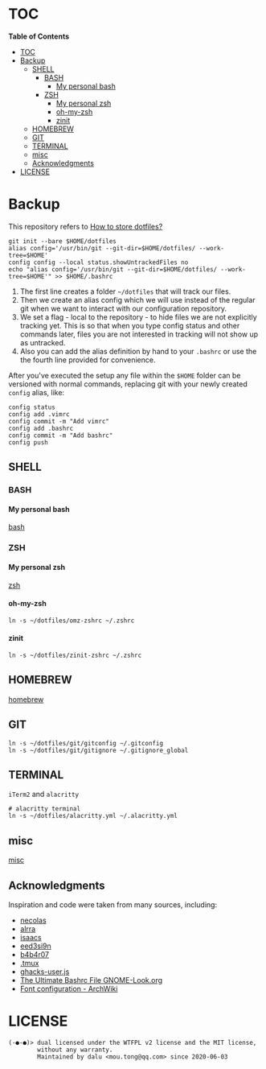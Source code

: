 # TOC
<!-- markdown-toc start - Don't edit this section. Run M-x markdown-toc-refresh-toc -->
**Table of Contents**

- [TOC](#toc)
- [Backup](#backup)
    - [SHELL](#shell)
        - [BASH](#bash)
            - [My personal bash](#my-personal-bash)
        - [ZSH](#zsh)
            - [My personal zsh](#my-personal-zsh)
            - [oh-my-zsh](#oh-my-zsh)
            - [zinit](#zinit)
    - [HOMEBREW](#homebrew)
    - [GIT](#git)
    - [TERMINAL](#terminal)
    - [misc](#misc)
    - [Acknowledgments](#acknowledgments)
- [LICENSE](#license)

<!-- markdown-toc end -->

# Backup

This repository refers to [How to store dotfiles?](https://www.atlassian.com/git/tutorials/dotfiles)

``` shell
git init --bare $HOME/dotfiles
alias config='/usr/bin/git --git-dir=$HOME/dotfiles/ --work-tree=$HOME'
config config --local status.showUntrackedFiles no
echo "alias config='/usr/bin/git --git-dir=$HOME/dotfiles/ --work-tree=$HOME'" >> $HOME/.bashrc
```

1. The first line creates a folder `~/dotfiles` that will track our files.
2. Then we create an alias config which we will use instead of the regular git when we want to interact with our configuration repository.
3. We set a flag - local to the repository - to hide files we are not explicitly tracking yet. This is so that when you type config status and other commands later, files you are not interested in tracking will not show up as untracked.
4. Also you can add the alias definition by hand to your `.bashrc` or use the the fourth line provided for convenience.

After you've executed the setup any file within the `$HOME` folder can be
versioned with normal commands, replacing git with your newly created `config`
alias, like:

``` shell
config status
config add .vimrc
config commit -m "Add vimrc"
config add .bashrc
config commit -m "Add bashrc"
config push
```

## SHELL
### BASH

#### My personal bash

[bash](bash/README.md)

### ZSH
#### My personal zsh

[zsh](zsh/README.md)

#### oh-my-zsh

    ln -s ~/dotfiles/omz-zshrc ~/.zshrc
    
#### zinit

    ln -s ~/dotfiles/zinit-zshrc ~/.zshrc

## HOMEBREW

[homebrew](homebrew/README.md)

## GIT

    ln -s ~/dotfiles/git/gitconfig ~/.gitconfig
    ln -s ~/dotfiles/git/gitignore ~/.gitignore_global

## TERMINAL

`iTerm2` and `alacritty`

``` shell
# alacritty terminal
ln -s ~/dotfiles/alacritty.yml ~/.alacritty.yml
```

## misc

[misc](misc/README.md)

## Acknowledgments

Inspiration and code were taken from many sources, including:

- [necolas](https://github.com/necolas/dotfiles)
- [alrra](https://github.com/alrra/dotfiles)
- [isaacs](https://github.com/isaacs/dotfiles)
- [eed3si9n](https://github.com/eed3si9n/dotfiles)
- [b4b4r07](https://github.com/b4b4r07/dotfiles)
- [.tmux](https://github.com/gpakosz/.tmux)
- [ghacks-user.js](https://github.com/ghacksuserjs/ghacks-user.js)
- [The Ultimate Bashrc File GNOME-Look.org](https://gnome-look.org/content/show.php/Ultimate+Bashrc+File?content=129746)
- [Font configuration - ArchWiki](https://wiki.archlinux.org/index.php/font_configuration)

# LICENSE

    (‑●‑●)> dual licensed under the WTFPL v2 license and the MIT license,
            without any warranty.                                        
            Maintained by dalu <mou.tong@qq.com> since 2020-06-03        
